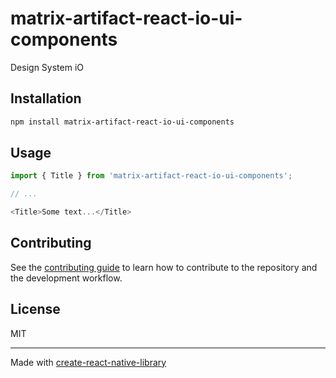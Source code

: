 # matrix-artifact-react-io-ui-components

Design System iO

## Installation

```sh
npm install matrix-artifact-react-io-ui-components
```

## Usage

```js
import { Title } from 'matrix-artifact-react-io-ui-components';

// ...

<Title>Some text...</Title>
```

## Contributing

See the [contributing guide](CONTRIBUTING.md) to learn how to contribute to the repository and the development workflow.

## License

MIT

---

Made with [create-react-native-library](https://github.com/callstack/react-native-builder-bob)
